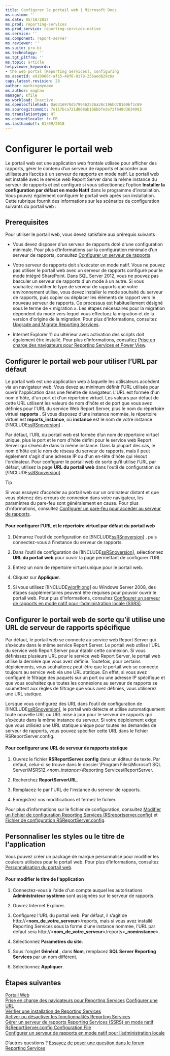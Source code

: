 ```yaml
---
title: Configurer le portail web | Microsoft Docs
ms.custom: ''
ms.date: 05/10/2017
ms.prod: reporting-services
ms.prod_service: reporting-services-native
ms.service: ''
ms.component: report-server
ms.reviewer: ''
ms.suite: pro-bi
ms.technology: ''
ms.tgt_pltfrm: ''
ms.topic: article
helpviewer_keywords:
- the web portal [Reporting Services], configuring
ms.assetid: e918986c-af15-48f6-8178-256aed829c6a
caps.latest.revision: 28
author: markingmyname
ms.author: maghan
manager: kfile
ms.workload: Inactive
ms.openlocfilehash: 0a6316978d5799462526a28c196bd70100bf3c09
ms.sourcegitcommit: 7e117bca721d008ab106bbfede72f649d3634993
ms.translationtype: HT
ms.contentlocale: fr-FR
ms.lasthandoff: 01/09/2018
---
```

# <a name="configure-the-web-portal"></a>Configurer le portail web

Le portail web est une application web frontale utilisée pour afficher des rapports, gérer le contenu d’un serveur de rapports et accorder aux utilisateurs l’accès à un serveur de rapports en mode natif. Le portail web est installé avec le service web Report Server dans la même instance du serveur de rapports et est configuré si vous sélectionnez l’option **Installer la configuration par défaut en mode Natif** dans le programme d’installation. Vous pouvez également configurer le portail web après son installation. Cette rubrique fournit des informations sur les scénarios de configuration suivants du portail web :

## <a name="prerequisites"></a>Prerequisites

Pour utiliser le portail web, vous devez satisfaire aux prérequis suivants :

- Vous devez disposer d'un serveur de rapports doté d'une configuration minimale. Pour plus d’informations sur la configuration minimale d’un serveur de rapports, consultez [Configurer un serveur de rapports](../../reporting-services/report-server/configure-a-report-server-reporting-services-native-mode.md).

- Votre serveur de rapports doit s'exécuter en mode natif. Vous ne pouvez pas utiliser le portail web avec un serveur de rapports configuré pour le mode intégré SharePoint. Dans SQL Server 2012, vous ne pouvez pas basculer un serveur de rapports d'un mode à un autre. Si vous souhaitez modifier le type de serveur de rapports que votre environnement utilise, vous devez installer le mode souhaité du serveur de rapports, puis copier ou déplacer les éléments de rapport vers le nouveau serveur de rapports. Ce processus est habituellement désigné sous le terme de « migration ». Les étapes nécessaires pour la migration dépendent du mode vers lequel vous effectuez la migration et de la version d'origine de la migration. Pour plus d'informations, consultez [Upgrade and Migrate Reporting Services](../../reporting-services/install-windows/upgrade-and-migrate-reporting-services.md).

- Internet Explorer 11 ou ultérieur avec activation des scripts doit également être installé. Pour plus d’informations, consultez [Prise en charge des navigateurs pour Reporting Services et Power View](../../reporting-services/browser-support-for-reporting-services-and-power-view.md).

## <a name="configure-the-web-portal-to-use-the-default-url"></a>Configurer le portail web pour utiliser l’URL par défaut

Le portail web est une application web à laquelle les utilisateurs accèdent via un navigateur web. Vous devez au minimum définir l'URL utilisée pour ouvrir l'application dans une fenêtre de navigateur. L'URL est formée d'un nom d'hôte, d'un port et d'un répertoire virtuel. Les valeurs par défaut de cette URL utilisent les valeurs de nom d'hôte et de port que vous avez définies pour l'URL du service Web Report Server, plus le nom du répertoire virtuel **rapports** . Si vous disposez d’une instance nommée, le répertoire virtuel est **reports_instance**, où **instance** est le nom de votre instance [!INCLUDE[ssRSnoversion](../../includes/ssrsnoversion-md.md)] .

Par défaut, l’URL du portail web est formée d’un nom de répertoire virtuel unique, plus le port et le nom d’hôte défini pour le service web Report Server qui s’exécute dans la même instance. Dans la plupart des cas, le nom d'hôte est le nom de réseau du serveur de rapports, mais il peut également s'agir d'une adresse IP ou d'un en-tête d'hôte qui résout l'ordinateur. Pour configurer le portail web de sorte qu’il utilise l’URL par défaut, utilisez la page **URL du portail web** dans l’outil de configuration de [!INCLUDE[ssRSnoversion](../../includes/ssrsnoversion-md.md)].

> [!TIP]
> Si vous essayez d’accéder au portail web sur un ordinateur distant et que vous obtenez des erreurs de connexion dans votre navigateur, les paramètres du pare-feu sont généralement en cause. Pour plus d’informations, consultez [Configurer un pare-feu pour accéder au serveur de rapports](../../reporting-services/report-server/configure-a-firewall-for-report-server-access.md).

#### <a name="to-configure-the-default-the-web-portal-url-and-virtual-directory"></a>Pour configurer l’URL et le répertoire virtuel par défaut du portail web

1. Démarrez l'outil de configuration de [!INCLUDE[ssRSnoversion](../../includes/ssrsnoversion-md.md)] , puis connectez-vous à l'instance du serveur de rapports.

2. Dans l’outil de configuration de [!INCLUDE[ssRSnoversion](../../includes/ssrsnoversion-md.md)], sélectionnez **URL du portail web** pour ouvrir la page permettant de configurer l’URL.

3. Entrez un nom de répertoire virtuel unique pour le portail web.

4. Cliquez sur **Appliquer**.

5. Si vous utilisez [!INCLUDE[wiprlhlong](../../includes/wiprlhlong-md.md)] ou Windows Server 2008, des étapes supplémentaires peuvent être requises pour pouvoir ouvrir le portail web. Pour plus d’informations, consultez [Configurer un serveur de rapports en mode natif pour l’administration locale &#40;SSRS&#41;](../../reporting-services/report-server/configure-a-native-mode-report-server-for-local-administration-ssrs.md).

## <a name="configure-the-web-portal-to-use-a-specific-report-server-url"></a>Configurer le portail web de sorte qu’il utilise une URL de serveur de rapports spécifique

Par défaut, le portail web se connecte au service web Report Server qui s’exécute dans le même service Report Server. Le portail web utilise l’URL du service web Report Server pour établir cette connexion. Si vous définissez plusieurs URL pour le service web Report Server, le portail web utilise la dernière que vous avez définie. Toutefois, pour certains déploiements, vous souhaiterez peut-être que le portail web se connecte toujours au service web via une URL statique. En effet, si vous avez configuré le filtrage des paquets sur un port ou une adresse IP spécifique et que vous souhaitez que toutes les connexions au serveur de rapports se soumettent aux règles de filtrage que vous avez définies, vous utiliserez une URL statique.

Lorsque vous configurez des URL dans l’outil de configuration de [!INCLUDE[ssRSnoversion](../../includes/ssrsnoversion-md.md)], le portail web détecte et utilise automatiquement toute nouvelle URL ou URL mise à jour pour le serveur de rapports qui s’exécute dans la même instance du serveur. Si votre déploiement exige que vous utilisiez une URL statique unique pour toutes les demandes de serveur de rapports, vous pouvez spécifier cette URL dans le fichier RSReportServer.config.

#### <a name="to-configure-a-static-report-server-url"></a>Pour configurer une URL de serveur de rapports statique

1. Ouvrez le fichier **RSReportServer.config** dans un éditeur de texte. Par défaut, celui-ci se trouve dans le dossier \Program Files\Microsoft SQL Server\MSRS12.\<*nom_instance*>\Reporting Services\ReportServer.  

2. Recherchez **ReportServerURL**.

3. Remplacez-le par l'URL de l'instance du serveur de rapports.

4. Enregistrez vos modifications et fermez le fichier.

Pour plus d’informations sur le fichier de configuration, consultez [Modifier un fichier de configuration Reporting Services &#40;RSreportserver.config&#41;](../../reporting-services/report-server/modify-a-reporting-services-configuration-file-rsreportserver-config.md) et [Fichier de configuration RSReportServer.config](../../reporting-services/report-server/rsreportserver-config-configuration-file.md).

## <a name="customize-styles-or-application-title"></a>Personnaliser les styles ou le titre de l'application

Vous pouvez créer un package de marque personnalisé pour modifier les couleurs utilisées pour le portail web. Pour plus d’informations, consultez [Personnalisation du portail web](../branding-the-web-portal.md).

#### <a name="to-modify-application-title"></a>Pour modifier le titre de l'application

1. Connectez-vous à l'aide d'un compte auquel les autorisations **Administrateur système** sont assignées sur le serveur de rapports.

2. Ouvrez Internet Explorer.

3. Configurez l’URL du portail web. Par défaut, il s’agit de http://\<**nom_de_votre_serveur**>/reports, mais si vous avez installé Reporting Services sous la forme d’une instance nommée, l’URL par défaut sera http://\<**nom_de_votre_serveur**>/reports\<**_nominstance**>.

4. Sélectionnez **Paramètres du site**.

5. Sous l'onglet **Général** , dans **Nom**, remplacez **SQL Server Reporting Services** par un nom différent.

6. Sélectionnez **Appliquer**.

## <a name="next-steps"></a>Étapes suivantes

[Portail Web](../../reporting-services/web-portal-ssrs-native-mode.md)  
[Prise en charge des navigateurs pour Reporting Services](../../reporting-services/browser-support-for-reporting-services-and-power-view.md)
[Configurer une URL](../../reporting-services/install-windows/configure-a-url-ssrs-configuration-manager.md)   
[Vérifier une installation de Reporting Services](../../reporting-services/install-windows/verify-a-reporting-services-installation.md)   
[Activer ou désactiver les fonctionnalités Reporting Services](../../reporting-services/report-server/turn-reporting-services-features-on-or-off.md)   
[Gérer un serveur de rapports Reporting Services (SSRS) en mode natif](../../reporting-services/report-server/manage-a-reporting-services-native-mode-report-server.md)   
[RsReportServer.config Configuration File](../../reporting-services/report-server/rsreportserver-config-configuration-file.md)   
[Configurer un serveur de rapports en mode natif pour l’administration locale](../../reporting-services/report-server/configure-a-native-mode-report-server-for-local-administration-ssrs.md)

 D’autres questions ? [Essayez de poser une question dans le forum Reporting Services](http://go.microsoft.com/fwlink/?LinkId=620231)
